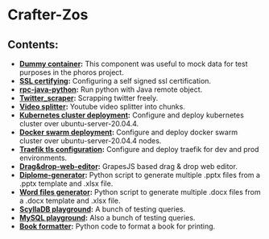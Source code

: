 # Crafter-Zos



## Contents:

 - **[Dummy container](dummy_container/):** This component was useful to mock data for test purposes in the phoros project.
 - **[SSL certifying](ssl_certifying/):** Configuring a self signed ssl certification.
 - **[rpc-java-python](rpc-java-python/):** Run python with Java remote object.
 - **[Twitter_scraper](twitter_scraper/):** Scrapping twitter freely.
 - **[Video splitter](video_splitter/):** Youtube video splitter into chunks.
 - **[Kubernetes cluster deployment](kubernetes-cluster-ubuntu-server-20.04.4-config/):**  Configure and deploy kubernetes cluster over ubuntu-server-20.04.4.
 - **[Docker swarm deployment](docker-swarm/):**  Configure and deploy docker swarm cluster over ubuntu-server-20.04.4 nodes.
 - **[Traefik tls configuration](reverse-proxy-traefik/):**  Configure and deploy traefik for dev and prod environments.
- **[Drag&drop-web-editor](drag&drop-web-editor/):** GrapesJS based drag & drop web editor.
- **[Diplome-generator](diplome-generator/):** Python script to generate multiple .pptx files from a .pptx template and .xlsx file.
- **[Word files generator](word-pattern-replacement/):** Python script to generate multiple .docx files from a .docx template and .xlsx file.
- **[ScyllaDB playground](word-pattern-replacement/):** A bunch of testing queries.
- **[MySQL playground](word-pattern-replacement/):** Also a bunch of testing queries.
- **[Book formatter](book-formatter/):** Python code to format a book for printing.






